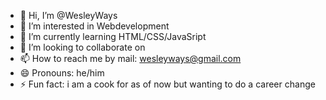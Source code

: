 - 👋 Hi, I’m @WesleyWays
- 👀 I’m interested in Webdevelopment
- 🌱 I’m currently learning HTML/CSS/JavaSript
- 💞️ I’m looking to collaborate on 
- 📫 How to reach me by mail: wesleyways@gmail.com
- 😄 Pronouns: he/him
- ⚡ Fun fact: i am a cook for as of now but wanting to do a career change

<!---
WesleyWays/WesleyWays is a ✨ special ✨ repository because its `README.md` (this file) appears on your GitHub profile.
You can click the Preview link to take a look at your changes.
--->
